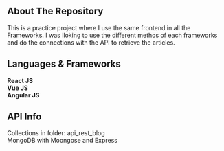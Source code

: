 ## About The Repository
This is a practice project where I use the same frontend in all the Frameworks.
I was lloking to use the different methos of each frameworks and do the connections with the API to retrieve the articles.

## Languages & Frameworks

<strong>React JS</strong><br>
<strong>Vue JS</strong><br>
<strong>Angular JS</strong><br>

## API Info
Collections in folder: api_rest_blog <br>
MongoDB with Moongose and Express <br>
